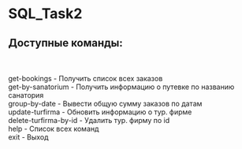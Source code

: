 # SQL_Task2
## Доступные команды:
<br/>
<br/>get-bookings - Получить список всех заказов
<br/>get-by-sanatorium - Получить информацию о путевке по названию санатория
<br/>group-by-date - Вывести общую сумму заказов по датам
<br/>update-turfirma - Обновить  информацию о тур. фирме
<br/>delete-turfirma-by-id - Удалить тур. фирму по id
<br/>help - Список всех команд
<br/>exit - Выход
